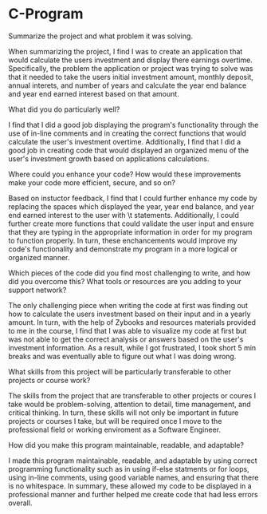 # C-Program

Summarize the project and what problem it was solving.

When summarizing the project, I find I was to create an application that would calculate the users investment and display there earnings overtime. Specifically, the problem the application or project was trying to solve was that it needed to take the users initial investment amount, monthly deposit, annual interets, and number of years and calculate the year end balance and year end earned interest based on that amount. 


What did you do particularly well?

I find that I did a good job displaying the program's functionality through the use of in-line comments and in creating the correct functions that would calculate the user's investment overtime. Additionally, I find that I did a good job in creating code that would displayed an organized menu of the user's investment growth based on applications calculations.  

Where could you enhance your code? How would these improvements make your code more efficient, secure, and so on?

Based on instuctor feedback, I find that I could further enhance my code by replacing the spaces which displayed the year, year end balance, and year end earned interest to the user with \t statements. Additionally, I could further create more functions that could validate the user input and ensure that they are typing in the appropriate information in order for my program to function properly. In turn, these enchancements would improve my code's functionality and demonstrate my program in a more logical or organized manner.

Which pieces of the code did you find most challenging to write, and how did you overcome this? What tools or resources are you adding to your support network?

The only challenging piece when writing the code at first was finding out how to calculate the users investment based on their input and in a yearly amount. In turn, with the help of Zybooks and resources materials provided to me in the course, I find that I was able to visualize my code at first but was not able to get the correct analysis or answers based on the user's investment information. As a result, while I got frustrated, I took short 5 min breaks and was eventually able to figure out what I was doing wrong.

What skills from this project will be particularly transferable to other projects or course work?

The skills from the project that are transferable to other projects or coures I take would be problem-solving, attention to detail, time management, and critical thinking. In turn, these skills will not only be important in future projects or courses I take, but will be required once I move to the professional field or working enviroment as a Software Engineer.

How did you make this program maintainable, readable, and adaptable?

I made this program maintainable, readable, and adaptable by using correct programming functionality such as in using if-else statments or for loops, using in-line comments, using good variable names, and ensuring that there is no whitespace. In summary, these allowed my code to be displayed in a professional manner and further helped me create code that had less errors overall.
